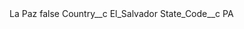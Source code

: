 <?xml version="1.0" encoding="UTF-8"?>
<CustomMetadata xmlns="http://soap.sforce.com/2006/04/metadata" xmlns:xsi="http://www.w3.org/2001/XMLSchema-instance" xmlns:xsd="http://www.w3.org/2001/XMLSchema">
    <label>La Paz</label>
    <protected>false</protected>
    <values>
        <field>Country__c</field>
        <value xsi:type="xsd:string">El_Salvador</value>
    </values>
    <values>
        <field>State_Code__c</field>
        <value xsi:type="xsd:string">PA</value>
    </values>
</CustomMetadata>
